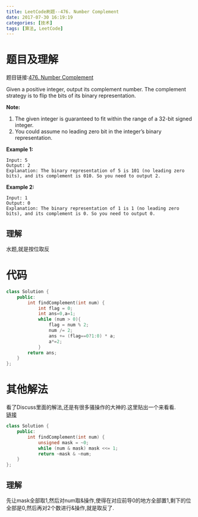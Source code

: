 ```yaml
---
title: LeetCode刷题--476. Number Complement
date: 2017-07-30 16:19:19
categories: [技术]
tags: [算法, LeetCode]
---
```

[](#题目及理解 "题目及理解")题目及理解
=======================

题目链接:[476\. Number Complement](https://leetcode.com/problems/number-complement/description/)

Given a positive integer, output its complement number. The complement strategy is to flip the bits of its binary representation.

**Note:**

1.  The given integer is guaranteed to fit within the range of a 32-bit signed integer.
2.  You could assume no leading zero bit in the integer’s binary representation.

**Example 1:**  
```
Input: 5
Output: 2
Explanation: The binary representation of 5 is 101 (no leading zero bits), and its complement is 010. So you need to output 2.
```

**Example 2:**  
```
Input: 1
Output: 0
Explanation: The binary representation of 1 is 1 (no leading zero bits), and its complement is 0. So you need to output 0.
```

[](#理解 "理解")理解
--------------

水题,就是按位取反

[](#代码 "代码")代码
==============

```c++
class Solution {
    public:    
        int findComplement(int num) {        
            int flag = 0;        
            int ans=0,a=1;        
            while (num > 0){            
                flag = num % 2;            
                num /= 2;            
                ans += (flag==0?1:0) * a;            
                a*=2;        
            }        
        return ans;    
    }
};
```

[](#其他解法 "其他解法")其他解法
====================

看了Discuss里面的解法,还是有很多骚操作的大神的.这里贴出一个来看看.  
[链接](https://discuss.leetcode.com/topic/74627/3-line-c/2)  
```c++
class Solution {
    public:    
        int findComplement(int num) {        
            unsigned mask = ~0;        
            while (num & mask) mask <<= 1;        
            return ~mask & ~num;    
    }
};
```

[](#理解-1 "理解")理解
----------------

先让mask全部取1,然后对num取&操作,使得在对应前导0的地方全部置1,剩下的位全部是0,然后再对2个数进行&操作,就是取反了.